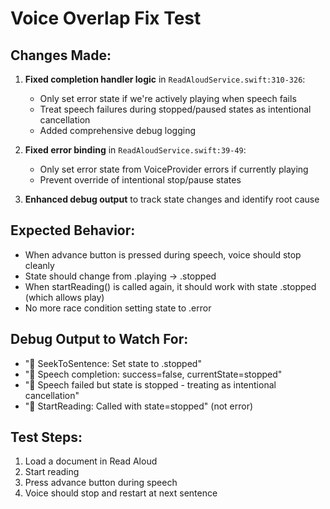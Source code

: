 # Voice Overlap Fix Test

## Changes Made:

1. **Fixed completion handler logic** in `ReadAloudService.swift:310-326`:
   - Only set error state if we're actively playing when speech fails
   - Treat speech failures during stopped/paused states as intentional cancellation
   - Added comprehensive debug logging

2. **Fixed error binding** in `ReadAloudService.swift:39-49`:
   - Only set error state from VoiceProvider errors if currently playing
   - Prevent override of intentional stop/pause states

3. **Enhanced debug output** to track state changes and identify root cause

## Expected Behavior:
- When advance button is pressed during speech, voice should stop cleanly
- State should change from .playing → .stopped 
- When startReading() is called again, it should work with state .stopped (which allows play)
- No more race condition setting state to .error

## Debug Output to Watch For:
- "🔄 SeekToSentence: Set state to .stopped"
- "🔄 Speech completion: success=false, currentState=stopped"
- "🔄 Speech failed but state is stopped - treating as intentional cancellation"
- "🔄 StartReading: Called with state=stopped" (not error)

## Test Steps:
1. Load a document in Read Aloud
2. Start reading
3. Press advance button during speech
4. Voice should stop and restart at next sentence